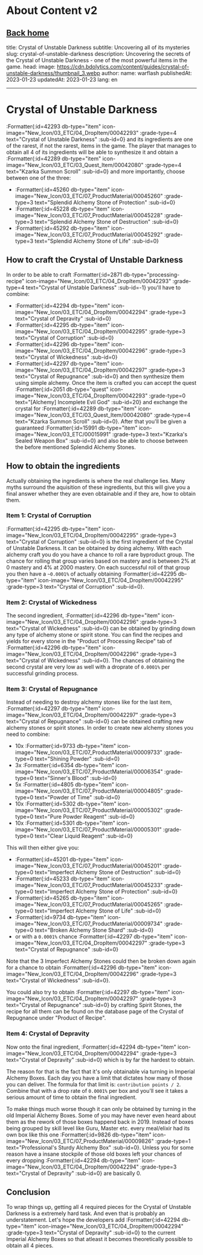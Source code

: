 # About Content v2

## [Back home](/)

title: Crystal of Unstable Darkness
subtitle: Uncovering all of its mysteries
slug: crystal-of-unstable-darkness
description: Uncovering the secrets of the Crystal of Unstable Darkness - one of the most powerful items in the game.
head:
image: https://cdn.bdolytics.com/content/guides/crystal-of-unstable-darkness/thumbnail_3.webp
author:
name: warflash
publishedAt: 2023-01-23
updatedAt: 2023-01-23
lang: en

---

# Crystal of Unstable Darkness

:Formatter{:id=42293 db-type="item" icon-image="New_Icon/03_ETC/04_DropItem/00042293" :grade-type=4 text="Crystal of Unstable Darkness" :sub-id=0} and its ingredients are one of the rarest, if not the rarest, items in the game. The player that manages to obtain all 4 of its ingredients will be able to synthesize it and obtain a :Formatter{:id=42289 db-type="item" icon-image="New_Icon/03_ETC/03_Quest_Item/00042080" :grade-type=4 text="Kzarka Summon Scroll" :sub-id=0} and more importantly, choose between one of the three:

- :Formatter{:id=45260 db-type="item" icon-image="New_Icon/03_ETC/07_ProductMaterial/00045260" :grade-type=3 text="Splendid Alchemy Stone of Protection" :sub-id=0}
- :Formatter{:id=45228 db-type="item" icon-image="New_Icon/03_ETC/07_ProductMaterial/00045228" :grade-type=3 text="Splendid Alchemy Stone of Destruction" :sub-id=0}
- :Formatter{:id=45292 db-type="item" icon-image="New_Icon/03_ETC/07_ProductMaterial/00045292" :grade-type=3 text="Splendid Alchemy Stone of Life" :sub-id=0}

## How to craft the Crystal of Unstable Darkness

In order to be able to craft :Formatter{:id=2871 db-type="processing-recipe" icon-image="New_Icon/03_ETC/04_DropItem/00042293" :grade-type=4 text="Crystal of Unstable Darkness" :sub-id=-1} you'll have to combine:

- :Formatter{:id=42294 db-type="item" icon-image="New_Icon/03_ETC/04_DropItem/00042294" :grade-type=3 text="Crystal of Depravity" :sub-id=0}
- :Formatter{:id=42295 db-type="item" icon-image="New_Icon/03_ETC/04_DropItem/00042295" :grade-type=3 text="Crystal of Corruption" :sub-id=0}
- :Formatter{:id=42296 db-type="item" icon-image="New_Icon/03_ETC/04_DropItem/00042296" :grade-type=3 text="Crystal of Wickedness" :sub-id=0}
- :Formatter{:id=42297 db-type="item" icon-image="New_Icon/03_ETC/04_DropItem/00042297" :grade-type=3 text="Crystal of Repugnance" :sub-id=0}
  and then synthesize them using simple alchemy. Once the item is crafted you can accept the quest :Formatter{:id=2051 db-type="quest" icon-image="New_Icon/03_ETC/04_DropItem/00042293" :grade-type=0 text="[Alchemy] Incomplete Evil God" :sub-id=20} and exchange the crystal for :Formatter{:id=42289 db-type="item" icon-image="New_Icon/03_ETC/03_Quest_Item/00042080" :grade-type=4 text="Kzarka Summon Scroll" :sub-id=0}. After that you'll be given a guaranteed :Formatter{:id=15991 db-type="item" icon-image="New_Icon/03_ETC/00015991" :grade-type=3 text="Kzarka's Sealed Weapon Box" :sub-id=0} and also be able to choose between the before mentioned Splendid Alchemy Stones.

## How to obtain the ingredients

Actually obtaining the ingredients is where the real challenge lies. Many myths surround the aquisition of these ingredients, but this will give you a final answer whether they are even obtainable and if they are, how to obtain them.

### Item 1: Crystal of Corruption

:Formatter{:id=42295 db-type="item" icon-image="New_Icon/03_ETC/04_DropItem/00042295" :grade-type=3 text="Crystal of Corruption" :sub-id=0} is the first ingredient of the Crystal of Unstable Darkness. It can be obtained by doing alchemy. With each alchemy craft you do you have a chance to roll a rare byproduct group. The chance for rolling that group varies based on mastery and is between 2% at 0 mastery and 4% at 2000 mastery. On each successful roll of that group you then have a `~0.0001%` of actually obtaining :Formatter{:id=42295 db-type="item" icon-image="New_Icon/03_ETC/04_DropItem/00042295" :grade-type=3 text="Crystal of Corruption" :sub-id=0}.

### Item 2: Crystal of Wickedness

The second ingredient, :Formatter{:id=42296 db-type="item" icon-image="New_Icon/03_ETC/04_DropItem/00042296" :grade-type=3 text="Crystal of Wickedness" :sub-id=0} can be obtained by grinding down any type of alchemy stone or spirit stone. You can find the recipes and yields for every stone in the "Product of Processing Recipe" tab of :Formatter{:id=42296 db-type="item" icon-image="New_Icon/03_ETC/04_DropItem/00042296" :grade-type=3 text="Crystal of Wickedness" :sub-id=0}. The chances of obtaining the second crystal are very low as well with a droprate of `0.0001%` per successful grinding process.

### Item 3: Crystal of Repugnance

Instead of needing to destroy alchemy stones like for the last item, :Formatter{:id=42297 db-type="item" icon-image="New_Icon/03_ETC/04_DropItem/00042297" :grade-type=3 text="Crystal of Repugnance" :sub-id=0} can be obtained crafting new alchemy stones or spirit stones. In order to create new alchemy stones you need to combine:

- 10x :Formatter{:id=9733 db-type="item" icon-image="New_Icon/03_ETC/07_ProductMaterial/00009733" :grade-type=0 text="Shining Powder" :sub-id=0}
- 3x :Formatter{:id=6354 db-type="item" icon-image="New_Icon/03_ETC/07_ProductMaterial/00006354" :grade-type=0 text="Sinner's Blood" :sub-id=0}
- 5x :Formatter{:id=4805 db-type="item" icon-image="New_Icon/03_ETC/07_ProductMaterial/00004805" :grade-type=0 text="Powder of Time" :sub-id=0}
- 10x :Formatter{:id=5302 db-type="item" icon-image="New_Icon/03_ETC/07_ProductMaterial/00005302" :grade-type=0 text="Pure Powder Reagent" :sub-id=0}
- 10x :Formatter{:id=5301 db-type="item" icon-image="New_Icon/03_ETC/07_ProductMaterial/00005301" :grade-type=0 text="Clear Liquid Reagent" :sub-id=0}

This will then either give you:

- :Formatter{:id=45201 db-type="item" icon-image="New_Icon/03_ETC/07_ProductMaterial/00045201" :grade-type=0 text="Imperfect Alchemy Stone of Destruction" :sub-id=0}
- :Formatter{:id=45233 db-type="item" icon-image="New_Icon/03_ETC/07_ProductMaterial/00045233" :grade-type=0 text="Imperfect Alchemy Stone of Protection" :sub-id=0}
- :Formatter{:id=45265 db-type="item" icon-image="New_Icon/03_ETC/07_ProductMaterial/00045265" :grade-type=0 text="Imperfect Alchemy Stone of Life" :sub-id=0}
- :Formatter{:id=9734 db-type="item" icon-image="New_Icon/03_ETC/07_ProductMaterial/00009734" :grade-type=0 text="Broken Alchemy Stone Shard" :sub-id=0}
- or with a `0.0001%` chance :Formatter{:id=42297 db-type="item" icon-image="New_Icon/03_ETC/04_DropItem/00042297" :grade-type=3 text="Crystal of Repugnance" :sub-id=0}

Note that the 3 Imperfect Alchemy Stones could then be broken down again for a chance to obtain :Formatter{:id=42296 db-type="item" icon-image="New_Icon/03_ETC/04_DropItem/00042296" :grade-type=3 text="Crystal of Wickedness" :sub-id=0}.

You could also try to obtain :Formatter{:id=42297 db-type="item" icon-image="New_Icon/03_ETC/04_DropItem/00042297" :grade-type=3 text="Crystal of Repugnance" :sub-id=0} by crafting Spirit Stones, the recipe for all them can be found on the database page of the Crystal of Repugnance under "Product of Recipe".

### Item 4: Crystal of Depravity

Now onto the final ingredient, :Formatter{:id=42294 db-type="item" icon-image="New_Icon/03_ETC/04_DropItem/00042294" :grade-type=3 text="Crystal of Depravity" :sub-id=0} which is by far the hardest to obtain.

The reason for that is the fact that it's only obtainable via turning in Imperial Alchemy Boxes. Each day you have a limit that dictates how many of those you can deliver. The formula for that limit is: `contribution points / 2`. Combine that with a drop rate of `0.0001%` per box and you'll see it takes a serious amount of time to obtain the final ingredient.

To make things much worse though it can only be obtained by turning in the old Imperial Alchemy Boxes. Some of you may have never even heard about them as the rework of those boxes happend back in 2019. Instead of boxes being grouped by skill level like Guru, Master etc. every meal/elixir had its own box like this one :Formatter{:id=9826 db-type="item" icon-image="New_Icon/03_ETC/07_ProductMaterial/00009826" :grade-type=1 text="Professional's Sturdy Alchemy Box" :sub-id=0}. Unless you for some reason have a insane stockpile of those old boxes left your chances of every dropping :Formatter{:id=42294 db-type="item" icon-image="New_Icon/03_ETC/04_DropItem/00042294" :grade-type=3 text="Crystal of Depravity" :sub-id=0} are basically 0.

## Conclusion

To wrap things up, getting all 4 required pieces for the Crystal of Unstable Darkness is a extremely hard task. And even that is probably an understatement. Let's hope the developers add :Formatter{:id=42294 db-type="item" icon-image="New_Icon/03_ETC/04_DropItem/00042294" :grade-type=3 text="Crystal of Depravity" :sub-id=0} to the current Imperial Alchemy Boxes so that atleast it becomes theoretically possible to obtain all 4 pieces.
